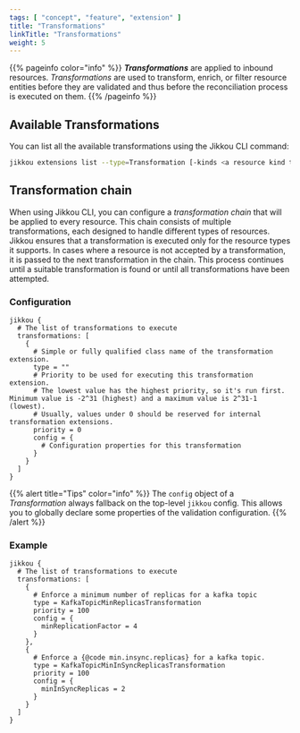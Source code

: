 ```yaml
---
tags: [ "concept", "feature", "extension" ]
title: "Transformations"
linkTitle: "Transformations"
weight: 5
---
```


{{% pageinfo color="info" %}}
**_Transformations_** are applied to inbound resources. _Transformations_ are used to transform, enrich, or filter
resource entities
before they are validated and thus before the reconciliation process is executed on them.
{{% /pageinfo %}}

## Available Transformations

You can list all the available transformations using the Jikkou CLI command: 

```bash
jikkou extensions list --type=Transformation [-kinds <a resource kind to filter returned results>]
```

## Transformation chain

When using Jikkou CLI, you can configure a _transformation chain_ that will be applied to every resource.
This chain consists of multiple transformations, each designed to handle different types of resources. Jikkou ensures
that a transformation is executed only for the resource types it supports. In cases where a resource is not
accepted by a transformation, it is passed to the next transformation in the chain.
This process continues until a suitable transformation is found or until all transformations have been attempted.

### Configuration

```hocon
jikkou {
  # The list of transformations to execute
  transformations: [
    {
      # Simple or fully qualified class name of the transformation extension.
      type = ""
      # Priority to be used for executing this transformation extension.
      # The lowest value has the highest priority, so it's run first. Minimum value is -2^31 (highest) and a maximum value is 2^31-1 (lowest).
      # Usually, values under 0 should be reserved for internal transformation extensions.
      priority = 0
      config = {
        # Configuration properties for this transformation
      }
    }
  ]
}
```

{{% alert title="Tips" color="info" %}}
The `config` object of a _Transformation_ always fallback on the top-level `jikkou` config. This allows you to globally
declare some properties of the validation configuration.
{{% /alert %}}

### Example

```hocon
jikkou {
  # The list of transformations to execute
  transformations: [
    {
      # Enforce a minimum number of replicas for a kafka topic
      type = KafkaTopicMinReplicasTransformation
      priority = 100
      config = {
        minReplicationFactor = 4
      }
    },
    {
      # Enforce a {@code min.insync.replicas} for a kafka topic.
      type = KafkaTopicMinInSyncReplicasTransformation
      priority = 100
      config = {
        minInSyncReplicas = 2
      }
    }
  ]
}
```